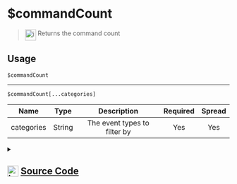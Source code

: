 # $commandCount
> <img align="top" src="https://upload.wikimedia.org/wikipedia/commons/thumb/e/e4/Infobox_info_icon.svg/160px-Infobox_info_icon.svg.png?20150409153300" alt="image" width="25" height="auto"> Returns the command count
## Usage
```
$commandCount
```
---
```
$commandCount[...categories]
```
| Name | Type | Description | Required | Spread
| :---: | :---: | :---: | :---: | :---: |
categories | String | The event types to filter by | Yes | Yes
<details>
<summary>
    
## <img align="top" src="https://cdn4.iconfinder.com/data/icons/iconsimple-logotypes/512/github-512.png" alt="image" width="25" height="auto">  [Source Code](https://github.com/tryforge/ForgeScript-V2/blob/main/src/native/commandCount.ts)
    
</summary>
    
```ts
import { ChannelType } from "discord.js"
import { ArgType, NativeFunction, Return } from "../structures"

export default new NativeFunction({
    name: "$commandCount",
    version: "1.0.0",
    description: "Returns the command count",
    brackets: false,
    args: [
        {
            name: "categories",
            rest: true,
            required: true,
            description: "The event types to filter by",
            type: ArgType.String,
        },
    ],
    unwrap: true,
    execute(ctx, [categories]) {
        return Return.success(
            this.hasFields
                ? ctx.client.commands["commands"]
                      .filter((x, key) => categories.includes(key))
                      .reduce((x, y) => x + y.length, 0)
                : ctx.client.commands["commands"].reduce((x, y) => x + y.length, 0)
        )
    },
})

```
    
</details>